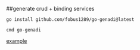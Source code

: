 ##generate crud + binding services

```
go install github.com/fobus1289/go-genadi@latest

```

```
cmd go-genadi
```

[example](https://github.com/fobus1289/go-genadi/example/)
